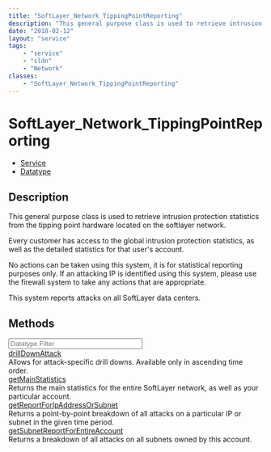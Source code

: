 ```yaml
---
title: "SoftLayer_Network_TippingPointReporting"
description: "This general purpose class is used to retrieve intrusion protection statistics from the tipping point hardware located o... "
date: "2018-02-12"
layout: "service"
tags:
    - "service"
    - "sldn"
    - "Network"
classes:
    - "SoftLayer_Network_TippingPointReporting"
---
```

# SoftLayer_Network_TippingPointReporting
<div id='service-datatype'>
    <ul id='sldn-reference-tabs'>
    <li id='service'> <a href='/reference/services/SoftLayer_Network_TippingPointReporting' >Service</a></li>    <li id='datatype'> <a href='/reference/datatypes/SoftLayer_Network_TippingPointReporting' >Datatype</a></li>
    </ul>
</div>

## Description
This general purpose class is used to retrieve intrusion protection statistics from the tipping point hardware located on the softlayer network. 

Every customer has access to the global intrusion protection statistics, as well as the detailed statistics for that user's account. 

No actions can be taken using this system, it is for statistical reporting purposes only. If an attacking IP is identified using this system, please use the firewall system to take any actions that are appropriate. 

This system reports attacks on all SoftLayer data centers. 



        
<div id="properties" class="content">
    <h2>Methods</h2>
    <div class="view-filters">
        <div class="clearfix">
            <div class="search-input-box">
                <input placeholder="Datatype Filter" onkeyup="titleSearch(inputId='edit-combine', divId='method-div', elementClass='method-row')" 
                    type="text" id="edit-combine" value="" size="30" maxlength="128" class="form-text">
            </div>
        </div>
    </div>
    <div id="method-div">
            <div class="method-row">
                        <span class='view-field-title'><a href='/reference/services/SoftLayer_Network_TippingPointReporting/drillDownAttack'> drillDownAttack</a> </span>
            <div class='views-field-body'>Allows for attack-specific drill downs.  Available only in ascending time order.</div>
        </div>
            <div class="method-row">
                        <span class='view-field-title'><a href='/reference/services/SoftLayer_Network_TippingPointReporting/getMainStatistics'> getMainStatistics</a> </span>
            <div class='views-field-body'>Returns the main statistics for the entire SoftLayer network, as well as your particular account.</div>
        </div>
            <div class="method-row">
                        <span class='view-field-title'><a href='/reference/services/SoftLayer_Network_TippingPointReporting/getReportForIpAddressOrSubnet'> getReportForIpAddressOrSubnet</a> </span>
            <div class='views-field-body'>Returns a point-by-point breakdown of all attacks on a particular IP or subnet in the given time period.</div>
        </div>
            <div class="method-row">
                        <span class='view-field-title'><a href='/reference/services/SoftLayer_Network_TippingPointReporting/getSubnetReportForEntireAccount'> getSubnetReportForEntireAccount</a> </span>
            <div class='views-field-body'>Returns a breakdown of all attacks on all subnets owned by this account.</div>
        </div>
        </div>
</div>

